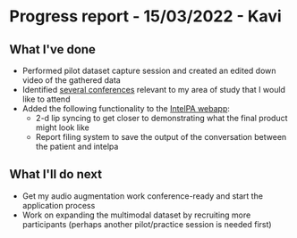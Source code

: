 # Progress report - 15/03/2022 - Kavi

## What I've done

- Performed pilot dataset capture session and created an edited down video of the gathered data
- Identified [several conferences](../../conferences/conferences_list.md) relevant to my area of study that I would like to attend
- Added the following functionality to the [IntelPA webapp](intelpa.herokuapp.com):
	- 2-d lip syncing to get closer to demonstrating what the final product might look like
	- Report filing system to save the output of the conversation between the patient and intelpa


## What I'll do next

- Get my audio augmentation work conference-ready and start the application process
- Work on expanding the multimodal dataset by recruiting more participants (perhaps another pilot/practice session is needed first)